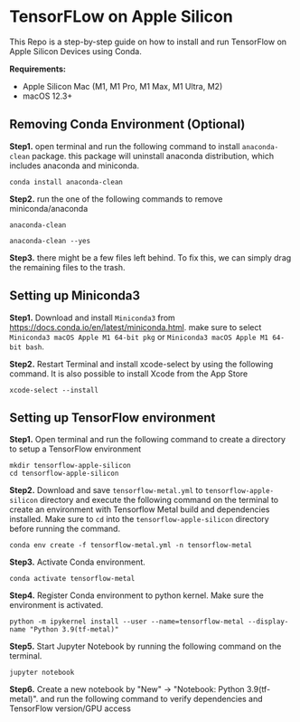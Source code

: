 # TensorFLow on Apple Silicon

This Repo is a step-by-step guide on how to install and run TensorFlow on Apple Silicon Devices using Conda.

**Requirements:**
  - Apple Silicon Mac (M1, M1 Pro, M1 Max, M1 Ultra, M2)
  - macOS 12.3+

## Removing Conda Environment (Optional)
**Step1.** open terminal and run the following command to install `anaconda-clean` package. this package will uninstall anaconda distribution, which includes anaconda and miniconda.
```
conda install anaconda-clean
```

**Step2.** run the one of the following commands to remove miniconda/anaconda

```
anaconda-clean

anaconda-clean --yes
```
**Step3.** there might be a few files left behind. To fix this, we can simply drag the remaining files to the trash.

## Setting up Miniconda3
**Step1.** Download and install `Miniconda3` from https://docs.conda.io/en/latest/miniconda.html. make sure to select `Miniconda3 macOS Apple M1 64-bit pkg` or `Miniconda3 macOS Apple M1 64-bit bash`. 

**Step2.** Restart Terminal and install xcode-select by using the following command. It is also possible to install Xcode from the App Store
```
xcode-select --install
```

## Setting up TensorFlow environment

**Step1.** Open terminal and run the following command to create a directory to setup a TensorFlow environment
```
mkdir tensorflow-apple-silicon
cd tensorflow-apple-silicon
```

**Step2.** Download and save `tensorflow-metal.yml` to `tensorflow-apple-silicon` directory and execute the following command on the terminal to create an environment with Tensorflow Metal  build and dependencies installed. Make sure to `cd` into the `tensorflow-apple-silicon` directory before running the command.
```
conda env create -f tensorflow-metal.yml -n tensorflow-metal
```

**Step3.** Activate Conda environment.
```
conda activate tensorflow-metal
```

**Step4.** Register Conda environment to python kernel. Make sure the environment is activated.
```
python -m ipykernel install --user --name=tensorflow-metal --display-name "Python 3.9(tf-metal)"
```

**Step5.** Start Jupyter Notebook by running the following command on the terminal.
```
jupyter notebook
```

**Step6.** Create a new notebook by "New" -> "Notebook: Python 3.9(tf-metal)". and run the following command to verify dependencies and TensorFlow version/GPU access
```

```


